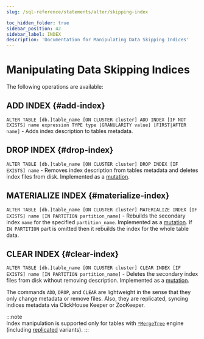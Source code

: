 ```yaml
---
slug: /sql-reference/statements/alter/skipping-index

toc_hidden_folder: true
sidebar_position: 42
sidebar_label: INDEX
description: 'Documentation for Manipulating Data Skipping Indices'
---
```


# Manipulating Data Skipping Indices

The following operations are available:

## ADD INDEX {#add-index}

`ALTER TABLE [db.]table_name [ON CLUSTER cluster] ADD INDEX [IF NOT EXISTS] name expression TYPE type [GRANULARITY value] [FIRST|AFTER name]` - Adds index description to tables metadata.

## DROP INDEX {#drop-index}

`ALTER TABLE [db.]table_name [ON CLUSTER cluster] DROP INDEX [IF EXISTS] name` - Removes index description from tables metadata and deletes index files from disk. Implemented as a [mutation](/sql-reference/statements/alter/index.md#mutations).

## MATERIALIZE INDEX {#materialize-index}

`ALTER TABLE [db.]table_name [ON CLUSTER cluster] MATERIALIZE INDEX [IF EXISTS] name [IN PARTITION partition_name]` - Rebuilds the secondary index `name` for the specified `partition_name`. Implemented as a [mutation](/sql-reference/statements/alter/index.md#mutations). If `IN PARTITION` part is omitted then it rebuilds the index for the whole table data.

## CLEAR INDEX {#clear-index}

`ALTER TABLE [db.]table_name [ON CLUSTER cluster] CLEAR INDEX [IF EXISTS] name [IN PARTITION partition_name]` - Deletes the secondary index files from disk without removing description. Implemented as a [mutation](/sql-reference/statements/alter/index.md#mutations).


The commands `ADD`, `DROP`, and `CLEAR` are lightweight in the sense that they only change metadata or remove files.
Also, they are replicated, syncing indices metadata via ClickHouse Keeper or ZooKeeper.

:::note    
Index manipulation is supported only for tables with [`*MergeTree`](/engines/table-engines/mergetree-family/mergetree.md) engine (including [replicated](/engines/table-engines/mergetree-family/replication.md) variants).
:::
